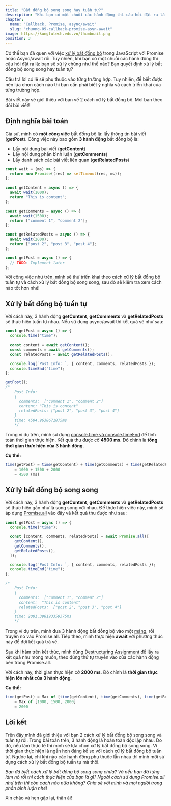 ```yaml
---
title: "Bất đồng bộ song song hay tuần tự?"
description: "Khi bạn có một chuỗi các hành động thì câu hỏi đặt ra là: bạn sẽ xử lý chúng như thế nào? Bạn quyết định xử lý bất đồng bộ song song hay tuần tự."
chapter:
  name: "Callback, Promise, async/await"
  slug: "chuong-09-callback-promise-asyn-await"
image: https://kungfutech.edu.vn/thumbnail.png
position: 3
---
```


Có thể bạn đã quen với việc [xử lý bất đồng bộ](/bai-viet/javascript/bat-dong-bo-voi-callback-promise-asyn-await) trong JavaScript với Promise hoặc Async/await rồi. Tuy nhiên, khi bạn có một chuỗi các hành động thì câu hỏi đặt ra là: bạn sẽ xử lý chúng như thế nào? Bạn quyết định xử lý bất đồng bộ song song hay tuần tự?

Câu trả lời có lẽ sẽ phụ thuộc vào từng trường hợp. Tuy nhiên, để biết được nên lựa chọn cách nào thì bạn cần phải biết ý nghĩa và cách triển khai của từng trường hợp.

Bài viết này sẽ giới thiệu với bạn về 2 cách xử lý bất đồng bộ. Mời bạn theo dõi bài viết!

## Định nghĩa bài toán

Giả sử, mình có **một công việc** bất đồng bộ là: lấy thông tin bài viết (**getPost**). Công việc này bao gồm **3 hành động** bất đồng bộ là:

- Lấy nội dung bài viết (**getContent**)
- Lấy nội dung phần bình luận (**getComments**)
- Lấy danh sách các bài viết liên quan (**getRelatedPosts**)

```js
const wait = (ms) => {
  return new Promise((res) => setTimeout(res, ms));
};

const getContent = async () => {
  await wait(1000);
  return "This is content";
};

const getComments = async () => {
  await wait(1500);
  return ["comment 1", "comment 2"];
};

const getRelatedPosts = async () => {
  await wait(2000);
  return ["post 2", "post 3", "post 4"];
};

const getPost = async () => {
  // TODO: Implement later
};
```

Với công việc như trên, mình sẽ thử triển khai theo cách xử lý bất đồng bộ tuần tự và cách xử lý bất đồng bộ song song, sau đó sẽ kiểm tra xem cách nào tốt hơn nhé!

## Xử lý bất đồng bộ tuần tự

Với cách này, 3 hành động **getContent**, **getComments** và **getRelatedPosts** sẽ thực hiện tuần tự nhau. Nếu sử dụng async/await thì kết quả sẽ như sau:

```js
const getPost = async () => {
  console.time("time");

  const content = await getContent();
  const comments = await getComments();
  const relatedPosts = await getRelatedPosts();

  console.log(`Post Info: `, { content, comments, relatedPosts });
  console.timeEnd("time");
};

getPost();
/*
    Post Info:
    {
      comments:  ["comment 1", "comment 2"]
      content: "This is content"
      relatedPosts: ["post 2", "post 3", "post 4"]
    }
    time: 4504.9638671875ms
    */
```

Trong ví dụ trên, mình sử dụng [console.time và console.timeEnd](/bai-viet/javascript/su-dung-console-hieu-qua) để tính toán thời gian thực hiện. Kết quả thu được cỡ **4500 ms**. Đó chính là **tổng thời gian thực hiện của 3 hành động**.

**Cụ thể:**

```js
time(getPost) = time(getContent) + time(getComments) + time(getRelatedPosts)
    = 1000 + 1500 + 2000
    = 4500 (ms)
```

## Xử lý bất đồng bộ song song

Với cách này, 3 hành động **getContent**, **getComments** và **getRelatedPosts** sẽ thực hiện gần như là song song với nhau. Để thực hiện việc này, mình sẽ áp dụng [Promise.all](https://developer.mozilla.org/en-US/docs/Web/JavaScript/Reference/Global_Objects/Promise/all) vào đây và kết quả thu được như sau:

```js
const getPost = async () => {
  console.time("time");

  const [content, comments, relatedPosts] = await Promise.all([
    getContent(),
    getComments(),
    getRelatedPosts(),
  ]);

  console.log(`Post Info: `, { content, comments, relatedPosts });
  console.timeEnd("time");
};

/*
    Post Info:
    {
      comments:  ["comment 1", "comment 2"]
      content:  "This is content"
      relatedPosts:  ["post 2", "post 3", "post 4"]
    }
    time: 2001.398193359375ms
    */
```

Trong ví dụ trên, mình đưa 3 hành động bất đồng bộ vào một [mảng](/bai-viet/javascript/mang-array-trong-javascript), rồi truyền nó vào Promise.all. Tiếp theo, mình thực hiện **await** với phương thức này để đợi kết quả trả về.

Sau khi hàm trên kết thúc, mình dùng [Destructuring Assignment](/bai-viet/javascript/destructuring-assignment-trong-javascript) để lấy ra kết quả như mong muốn, theo đúng thứ tự truyền vào của các hành động bên trong Promise.all.

Với cách này, thời gian thực hiện cỡ **2000 ms**. Đó chính là **thời gian thực hiện lớn nhất của 3 hành động**.

**Cụ thể:**

```js
time(getPost) = Max of [time(getContent), time(getComments), time(getRelatedPosts)]
    = Max of [1000, 1500, 2000]
    = 2000
```

## Lời kết

Trên đây mình đã giới thiệu với bạn 2 cách xử lý bất đồng bộ song song và tuần tự rồi. Trong bài toán trên, 3 hành động là hoàn toàn độc lập nhau. Do đó, nếu làm thực tế thì mình sẽ lựa chọn xử lý bất đồng bộ song song. Vì thời gian thực hiện là ngắn hơn đáng kể so với cách xử lý bất đồng bộ tuần tự. Ngược lại, chỉ khi nào các hành động phụ thuộc lẫn nhau thì mình mới sử dụng cách xử lý bất đồng bộ tuần tự mà thôi.

_Bạn đã biết cách xử lý bất đồng bộ song song chưa? Và nếu bạn đã từng làm nó rồi thì cách thực hiện của bạn là gì? Ngoài cách sử dụng Promise.all như trên thì còn cách nào nữa không? Chia sẻ với mình và mọi người trong phần bình luận nhé!_

Xin chào và hẹn gặp lại, thân ái!
